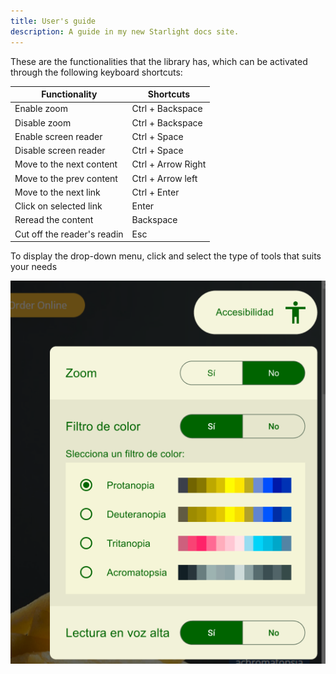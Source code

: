 ```yaml
---
title: User's guide
description: A guide in my new Starlight docs site.
---
```


These are the functionalities that the library has, which can be activated through the following keyboard shortcuts:

| Functionality                | Shortcuts          |
|------------------------------|--------------------|
| Enable zoom                  | Ctrl + Backspace   |
| Disable zoom                 | Ctrl + Backspace   |
| Enable screen reader         | Ctrl + Space       |
| Disable screen reader        | Ctrl + Space       |
| Move to the next content     | Ctrl + Arrow Right |
| Move to the prev content     | Ctrl + Arrow left  |
| Move to the next link        | Ctrl + Enter       |
| Click on selected link       | Enter              |
| Reread the content           | Backspace          |
| Cut off the reader's readin  | Esc                |

To display the drop-down menu, click and select the type of tools that suits your needs

![Fly Menu](../../../assets/captura-menu.png)
